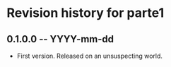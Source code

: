 # Revision history for parte1

## 0.1.0.0 -- YYYY-mm-dd

* First version. Released on an unsuspecting world.
